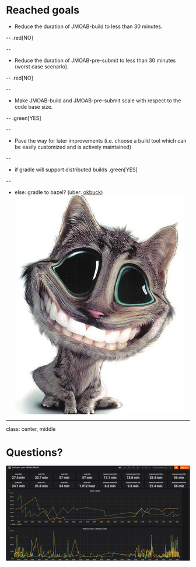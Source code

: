 # Reached goals

* Reduce the duration of JMOAB-build to less than 30 minutes.

--
.red[NO]

--

* Reduce the duration of JMOAB-pre-submit to less than 30 minutes (worst case scenario).

--
.red[NO]

--

* Make JMOAB-build and JMOAB-pre-submit scale with respect to the code base size.

--
.green[YES]

--
* Pave the way for later improvements (i.e. choose a build tool which can be easily customized and is actively maintained)

--

   * if gradle will support distributed builds .green[YES]

--

   * else: gradle to bazel? (uber: [okbuck](https://github.com/uber/okbuck)) ![no_kidding](imgs/no_kidding.jpg)
---

class: center, middle
# Questions?

![jmoab_moab](imgs/jmoab_moab.png)
